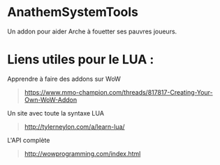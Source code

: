 # AnathemSystemTools
Un addon pour aider Arche à fouetter ses pauvres joueurs.


# Liens utiles pour le LUA :

Apprendre à faire des addons sur WoW
> https://www.mmo-champion.com/threads/817817-Creating-Your-Own-WoW-Addon

Un site avec toute la syntaxe LUA
> http://tylerneylon.com/a/learn-lua/

L'API complète
> http://wowprogramming.com/index.html